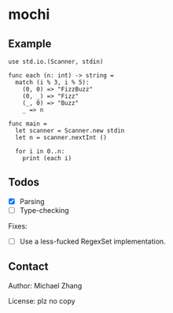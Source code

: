 mochi
=====

Example
-------

```
use std.io.(Scanner, stdin)

func each (n: int) -> string =
  match (i % 3, i % 5):
    (0, 0) => "FizzBuzz"
    (0, _) => "Fizz"
    (_, 0) => "Buzz"
    _ => n

func main =
  let scanner = Scanner.new stdin
  let n = scanner.nextInt ()

  for i in 0..n:
    print (each i)
```

Todos
-----

- [x] Parsing
- [ ] Type-checking

Fixes:
- [ ] Use a less-fucked RegexSet implementation.

Contact
-------

Author: Michael Zhang

License: plz no copy

